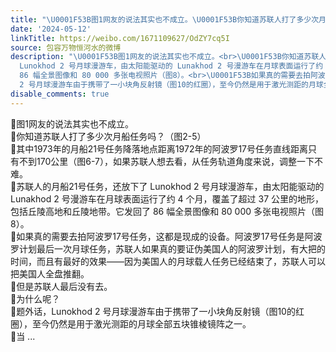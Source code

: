 ```yaml
---
title: "\U0001F53B图1网友的说法其实也不成立。\U0001F53B你知道苏联人打了多少次月船任务吗？（图2-5）\U0001F53B其中1973年的月船21号任务降落地点距离1972年的阿波罗17号任务直线距离只..."
date: '2024-05-12'
linkTitle: https://weibo.com/1671109627/OdZY7cq5I
source: 包容万物恒河水的微博
description: "\U0001F53B图1网友的说法其实也不成立。<br>\U0001F53B你知道苏联人打了多少次月船任务吗？（图2-5）<br>\U0001F53B其中1973年的月船21号任务降落地点距离1972年的阿波罗17号任务直线距离只有不到170公里（图6-7），如果苏联人想去看，从任务轨道角度来说，调整一下不难。<br>\U0001F53B苏联人的月船21号任务，还放下了
  Lunokhod 2 号月球漫游车，由太阳能驱动的 Lunakhod 2 号漫游车在月球表面运行了约 4 个月，覆盖了超过 37 公里的地形，包括丘陵高地和丘陵地带。它发回了
  86 幅全景图像和 80 000 多张电视照片（图8）。<br>\U0001F53B如果真的需要去拍阿波罗17号任务，这都是现成的设备。阿波罗17号任务是阿波罗计划最后一次月球任务，苏联人如果真的要证伪美国人的阿波罗计划，有大把的时间，而且有最好的效果——因为美国人的月球载人任务已经结束了，苏联人可以把美国人全盘推翻。<br>\U0001F53B但是苏联人最后没有去。<br>\U0001F53B为什么呢？<br>\U0001F53B题外话，Lunokhod
  2 号月球漫游车由于携带了一小块角反射镜（图10的红圈），至今仍然是用于激光测距的月球全部五块锥棱镜阵之一。<br>\U0001F53B当 ..."
disable_comments: true
---
```

🔻图1网友的说法其实也不成立。<br>🔻你知道苏联人打了多少次月船任务吗？（图2-5）<br>🔻其中1973年的月船21号任务降落地点距离1972年的阿波罗17号任务直线距离只有不到170公里（图6-7），如果苏联人想去看，从任务轨道角度来说，调整一下不难。<br>🔻苏联人的月船21号任务，还放下了 Lunokhod 2 号月球漫游车，由太阳能驱动的 Lunakhod 2 号漫游车在月球表面运行了约 4 个月，覆盖了超过 37 公里的地形，包括丘陵高地和丘陵地带。它发回了 86 幅全景图像和 80 000 多张电视照片（图8）。<br>🔻如果真的需要去拍阿波罗17号任务，这都是现成的设备。阿波罗17号任务是阿波罗计划最后一次月球任务，苏联人如果真的要证伪美国人的阿波罗计划，有大把的时间，而且有最好的效果——因为美国人的月球载人任务已经结束了，苏联人可以把美国人全盘推翻。<br>🔻但是苏联人最后没有去。<br>🔻为什么呢？<br>🔻题外话，Lunokhod 2 号月球漫游车由于携带了一小块角反射镜（图10的红圈），至今仍然是用于激光测距的月球全部五块锥棱镜阵之一。<br>🔻当 ...